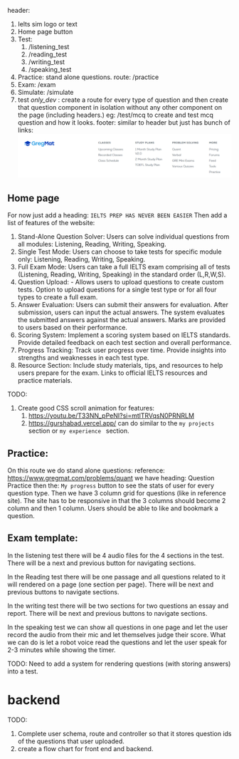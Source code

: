 header:
1) Ielts sim logo or text
2) Home page button
3) Test:
	1) /listening_test
	2) /reading_test
	3) /writing_test
	4) /speaking_test
4) Practice: stand alone questions. route: /practice
5) Exam: /exam
6) Simulate: /simulate
7) test _only_dev_ : create a route for every type of question and then create that question component in isolation without any other component on the page (including headers.) eg: /test/mcq to create and test mcq question and how it looks. 
footer: similar to header but just has bunch of links:
![alt text](image.png)

## Home page

For now just add a heading: 
`IELTS PREP HAS NEVER BEEN EASIER`
Then add a list of features of the website:
1) Stand-Alone Question Solver: Users can solve individual questions from all modules: Listening, Reading, Writing, Speaking.
2) Single Test Mode: Users can choose to take tests for specific module only: Listening, Reading, Writing, Speaking.
3) Full Exam Mode: Users can take a full IELTS exam comprising all of tests (Listening, Reading, Writing, Speaking) in the standard order (L,R,W,S).
4) Question Upload: - Allows users to upload questions to create custom tests. Option to upload questions for a single test type or for all four types to create a full exam.
5) Answer Evaluation: Users can submit their answers for evaluation. After submission, users can input the actual answers. The system evaluates the submitted answers against the actual answers. Marks are provided to users based on their performance.
6) Scoring System: Implement a scoring system based on IELTS standards. Provide detailed feedback on each test section and overall performance.
7) Progress Tracking: Track user progress over time. Provide insights into strengths and weaknesses in each test type.
8) Resource Section: Include study materials, tips, and resources to help users prepare for the exam. Links to official IELTS resources and practice materials.

TODO: 
1) Create good CSS scroll animation for features: 
	1) https://youtu.be/T33NN_pPeNI?si=mtlTRVqsN0PRNRLM
	2) https://gurshabad.vercel.app/ can do similar to the `my projects` section or `my experience ` section.
## Practice:

On this route we do stand alone questions:
reference: https://www.gregmat.com/problems/quant
we have heading: Question Practice
then the: `My progress` button to see the stats of user for every question type.
Then we have 3 column grid for questions (like in reference site). The site has to be responsive in that the 3 columns should become 2 column and then 1 column.
Users should be able to like and bookmark a question.
## Exam template:
In the listening test there will be 4 audio files for the 4 sections in the test. There will be a next and previous button for navigating sections. 

In the Reading test there will be one passage and all questions related to it will rendered on a page (one section per page). There will be next and previous buttons to navigate sections.

In the writing test there will be two sections for two questions an essay and report. There will be next and previous buttons to navigate sections.

In the speaking test we can show all questions in one page and let the user record the audio from their mic and let themselves judge their score. What we can do is let a robot voice read the questions and let the user speak for 2-3 minutes while showing the timer.

TODO: Need to add a system for rendering questions (with storing answers) into a test.



# backend
TODO: 
1) Complete user schema, route and controller so that it stores question ids of the questions that user uploaded.
2) create a flow chart for front end and backend.